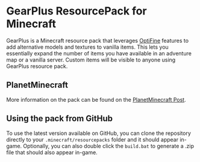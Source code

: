 # GearPlus ResourcePack for Minecraft

GearPlus is a Minecraft resource pack that leverages [OptiFine](https://optifine.net/) features to add alternative models and textures to vanilla items. This lets you essentially expand the number of items you have available in an adventure map or a vanilla server. Custom items will be visible to anyone using GearPlus resource pack.

## PlanetMinecraft

More information on the pack can be found on the [PlanetMinecraft Post](https://www.planetminecraft.com/texture-pack/vanilla-more-items-armor-shields-and-more/).

## Using the pack from GitHub

To use the latest version available on GitHub, you can clone the repository directly to your `.minecraft/resourcepacks` folder and it should appear in-game. Optionally, you can also double click the `build.bat` to generate a .zip file that should also appear in-game.
